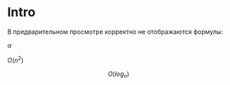 # Intro
В предварительном просмотре корректно не отображаются формулы: 

$\alpha$ 

$O(n^2)$

$$O(log_n)$$
